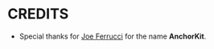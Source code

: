 # CREDITS

* Special thanks for [Joe Ferrucci](https://github.com/joeferrucci/) for the name **AnchorKit**.
